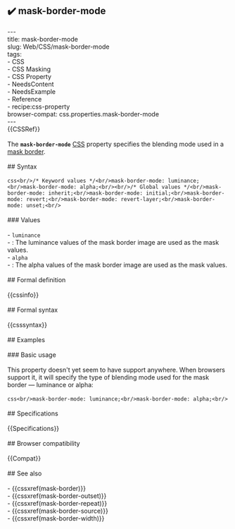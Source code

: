 ## ✔️ mask-border-mode 
 ---<br/>title: mask-border-mode<br/>slug: Web/CSS/mask-border-mode<br/>tags:<br/>  - CSS<br/>  - CSS Masking<br/>  - CSS Property<br/>  - NeedsContent<br/>  - NeedsExample<br/>  - Reference<br/>  - recipe:css-property<br/>browser-compat: css.properties.mask-border-mode<br/>---<br/>{{CSSRef}}<br/><br/>The **`mask-border-mode`** [CSS](/en-US/docs/Web/CSS) property specifies the blending mode used in a [mask border](/en-US/docs/Web/CSS/mask-border).<br/><br/>## Syntax<br/><br/>```css<br/>/* Keyword values */<br/>mask-border-mode: luminance;<br/>mask-border-mode: alpha;<br/><br/>/* Global values */<br/>mask-border-mode: inherit;<br/>mask-border-mode: initial;<br/>mask-border-mode: revert;<br/>mask-border-mode: revert-layer;<br/>mask-border-mode: unset;<br/>```<br/><br/>### Values<br/><br/>- `luminance`<br/>  - : The luminance values of the mask border image are used as the mask values.<br/>- `alpha`<br/>  - : The alpha values of the mask border image are used as the mask values.<br/><br/>## Formal definition<br/><br/>{{cssinfo}}<br/><br/>## Formal syntax<br/><br/>{{csssyntax}}<br/><br/>## Examples<br/><br/>### Basic usage<br/><br/>This property doesn't yet seem to have support anywhere. When browsers support it, it will specify the type of blending mode used for the mask border — luminance or alpha:<br/><br/>```css<br/>mask-border-mode: luminance;<br/>mask-border-mode: alpha;<br/>```<br/><br/>## Specifications<br/><br/>{{Specifications}}<br/><br/>## Browser compatibility<br/><br/>{{Compat}}<br/><br/>## See also<br/><br/>- {{cssxref(mask-border)}}<br/>- {{cssxref(mask-border-outset)}}<br/>- {{cssxref(mask-border-repeat)}}<br/>- {{cssxref(mask-border-source)}}<br/>- {{cssxref(mask-border-width)}}<br/>
